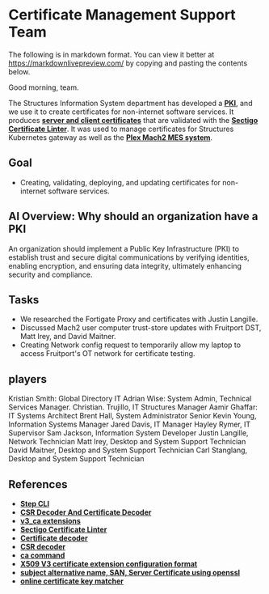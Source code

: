 # Certificate Management Support Team

The following is in markdown format. You can view it better at <https://markdownlivepreview.com/> by copying and pasting the contents below.

Good morning, team.

The Structures Information System department has developed a **[PKI](https://cpl.thalesgroup.com/faq/public-key-infrastructure-pki/what-public-key-infrastructure-pki)**, and we use it to create certificates for non-internet software services. It produces **[server and client certificates](https://www.digicert.com/faq/public-trust-and-certificates/whats-the-difference-between-client-certificates-vs-server-certificates)** that are validated with the **[Sectigo Certificate Linter](https://crt.sh/lintcert)**. It was used to manage certificates for Structures Kubernetes gateway as well as the **[Plex Mach2 MES system](https://www.googleadservices.com/pagead/aclk?sa=L&ai=DChcSEwiF7ZqNyY6MAxV4SH8AHWw3JTEYABAEGgJvYQ&co=1&ase=2&gclid=Cj0KCQjw7dm-BhCoARIsALFk4v-dutdN-7g1SRjPBhuveGaV-3VXAZFAL8RHlucNKm1Yx1_EiIM4Y5oaAh7FEALw_wcB&ohost=www.google.com&cid=CAESV-D2WnmAe32FcPmaqCNPXo6fHvlNK7AWnQBIohrU_YRSs-MhpkxEEUgNek2gJj6KIT5TJh9mW01StqHeFIeIMCdsDEfmg8tOkFn3YvQ4M0odgQOLXdHR2g&sig=AOD64_1TTrMAdnGEJwQp2jCupfdt9xN2ow&q&nis=4&adurl&ved=2ahUKEwiwsZaNyY6MAxVE4ckDHaxMET8Q0Qx6BAgOEAE)**.

## Goal

- Creating, validating, deploying, and updating certificates for non-internet software services.

## AI Overview: Why should an organization have a PKI

An organization should implement a Public Key Infrastructure (PKI) to establish trust and secure digital communications by verifying identities, enabling encryption, and ensuring data integrity, ultimately enhancing security and compliance.

## Tasks

- We researched the Fortigate Proxy and certificates with Justin Langille.
- Discussed Mach2 user computer trust-store updates with Fruitport DST, Matt Irey, and David Maitner.
- Creating Network config request to temporarily allow my laptop to access Fruitport's OT network for certificate testing.

## players

Kristian Smith: Global Directory IT
Adrian Wise: System Admin, Technical Services Manager.
Christian. Trujillo, IT Structures Manager
Aamir Ghaffar: IT Systems Architect
Brent Hall, System Administrator Senior
Kevin Young, Information Systems Manager
Jared Davis, IT Manager
Hayley Rymer, IT Supervisor
Sam Jackson, Information System Developer
Justin Langille, Network Technician
Matt Irey, Desktop and System Support Technician
David Maitner,  Desktop and System Support Technician
Carl Stanglang, Desktop and System Support Technician

## References

- **[Step CLI](https://smallstep.com/docs/step-cli/basic-crypto-operations/#create-and-work-with-x509-certificates)**
- **[CSR Decoder And Certificate Decoder](https://certlogik.com/decoder/)**
- **[v3_ca extensions](https://www.ibm.com/docs/en/informix-servers/14.10?topic=openssl-x509v3-certificate-extension-basic-constraints)**
- **[Sectigo Certificate Linter](https://crt.sh/lintcert)**
- **[Certificate decoder](https://www.sslshopper.com/certificate-decoder.html)**
- **[CSR decoder](https://www.sslshopper.com/csr-decoder.html)**
- **[ca command](https://www.openssl.org/docs/man1.1.1/man1/ca.html)**
- **[X509 V3 certificate extension configuration format](https://www.openssl.org/docs/man1.0.2/man5/x509v3_config.html)**
- **[subject alternative name, SAN, Server Certificate using openssl](https://www.golinuxcloud.com/openssl-generate-csr-create-san-certificate)**
- **[online certificate key matcher](https://www.sslshopper.com/certificate-key-matcher.html)**
